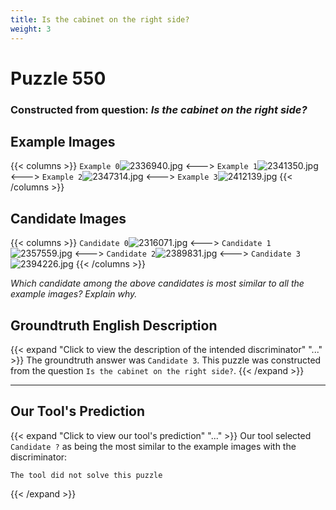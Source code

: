 ```yaml
---
title: Is the cabinet on the right side?
weight: 3
---
```


# Puzzle 550
### Constructed from question: _Is the cabinet on the right side?_


## Example Images
{{< columns >}}
`Example 0`![2336940.jpg](/gqa_images/2336940.jpg)
<--->
`Example 1`![2341350.jpg](/gqa_images/2341350.jpg)
<--->
`Example 2`![2347314.jpg](/gqa_images/2347314.jpg)
<--->
`Example 3`![2412139.jpg](/gqa_images/2412139.jpg)
{{< /columns >}}

## Candidate Images
{{< columns >}}
`Candidate 0`![2316071.jpg](/gqa_images/2316071.jpg)
<--->
`Candidate 1`![2357559.jpg](/gqa_images/2357559.jpg)
<--->
`Candidate 2`![2389831.jpg](/gqa_images/2389831.jpg)
<--->
`Candidate 3`![2394226.jpg](/gqa_images/2394226.jpg)
{{< /columns >}}

*Which candidate among the above candidates is most similar to all the example images? Explain why.*

## Groundtruth English Description

{{< expand "Click to view the description of the intended discriminator" "..." >}}
The groundtruth answer was `Candidate 3`. This puzzle was constructed from the question `Is the cabinet on the right side?`.
{{< /expand >}}

---

## Our Tool's Prediction

{{< expand "Click to view our tool's prediction" "..." >}}
Our tool selected `Candidate ?` as being the most similar to the example images with the discriminator:
```plaintext
The tool did not solve this puzzle
```
{{< /expand >}}
